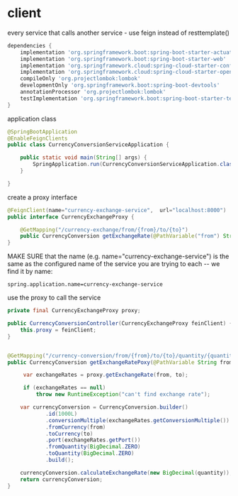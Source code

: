 # client

every service that calls another service - use feign instead of resttemplate()

```groovy
dependencies {
    implementation 'org.springframework.boot:spring-boot-starter-actuator'
    implementation 'org.springframework.boot:spring-boot-starter-web'
    implementation 'org.springframework.cloud:spring-cloud-starter-config'
    implementation 'org.springframework.cloud:spring-cloud-starter-openfeign'
    compileOnly 'org.projectlombok:lombok'
    developmentOnly 'org.springframework.boot:spring-boot-devtools'
    annotationProcessor 'org.projectlombok:lombok'
    testImplementation 'org.springframework.boot:spring-boot-starter-test'
}
```

application class

```java
@SpringBootApplication
@EnableFeignClients
public class CurrencyConversionServiceApplication {

    public static void main(String[] args) {
        SpringApplication.run(CurrencyConversionServiceApplication.class, args);
    }

}
```

create a proxy interface
```java
@FeignClient(name="currency-exchange-service",  url="localhost:8000")
public interface CurrencyExchangeProxy {

    @GetMapping("/currency-exchange/from/{from}/to/{to}")
    public CurrencyConversion getExchangeRate(@PathVariable("from") String from, @PathVariable("to") String to) ;
}

```

MAKE SURE that the name (e.g. name="currency-exchange-service") is the same as the configured name of the service you are trying to each -- we find it by  name:

```
spring.application.name=currency-exchange-service
```



use the proxy to call the service

```java
private final CurrencyExchangeProxy proxy;

public CurrencyConversionController(CurrencyExchangeProxy feinClient) {
    this.proxy = feinClient;
}


@GetMapping("/currency-conversion/from/{from}/to/{to}/quantity/{quantity}")
public CurrencyConversion getExchangeRatePoxy(@PathVariable String from, @PathVariable String to, @PathVariable String quantity) {

     var exchangeRates = proxy.getExchangeRate(from, to);

     if (exchangeRates == null)
         throw new RuntimeException("can't find exchange rate");

    var currencyConversion = CurrencyConversion.builder()
            .id(1000L)
            .conversionMultiple(exchangeRates.getConversionMultiple())
            .fromCurrency(from)
            .toCurrency(to)
            .port(exchangeRates.getPort())
            .fromQuantity(BigDecimal.ZERO)
            .toQuantity(BigDecimal.ZERO)
            .build();

    currencyConversion.calculateExchangeRate(new BigDecimal(quantity));
    return currencyConversion;
}

```
